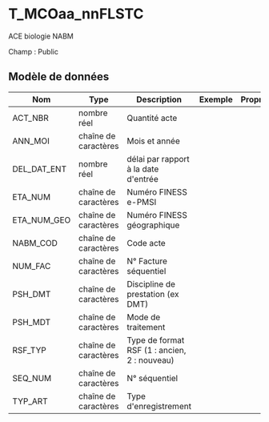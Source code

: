 # T_MCOaa_nnFLSTC

ACE biologie NABM

Champ : Public


## Modèle de données

|Nom|Type|Description|Exemple|Propriétés|
|-|-|-|-|-|
|ACT_NBR|nombre réel|Quantité acte|||
|ANN_MOI|chaîne de caractères|Mois et année|||
|DEL_DAT_ENT|nombre réel|délai par rapport à la date d'entrée|||
|ETA_NUM|chaîne de caractères|Numéro FINESS e-PMSI|||
|ETA_NUM_GEO|chaîne de caractères|Numéro FINESS géographique|||
|NABM_COD|chaîne de caractères|Code acte|||
|NUM_FAC|chaîne de caractères|N° Facture séquentiel|||
|PSH_DMT|chaîne de caractères|Discipline de prestation (ex DMT)|||
|PSH_MDT|chaîne de caractères|Mode de traitement|||
|RSF_TYP|chaîne de caractères|Type de format RSF (1 : ancien, 2 : nouveau)|||
|SEQ_NUM|chaîne de caractères|N° séquentiel|||
|TYP_ART|chaîne de caractères|Type d'enregistrement|||
